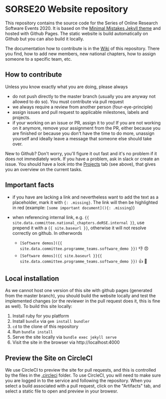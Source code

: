 # SORSE20 Website repository

This repository contains the source code for the Series of Online Research Software Events 2020. It is based on the [Minimal Mistakes Jekyll theme](https://github.com/mmistakes/minimal-mistakes) and hosted with Github Pages. The static website is build automatically on Github but you can also build it locally.

The documentation how to contribute is in the [Wiki](wiki) of this repository. There you find, how to add new members, new national chapters, how to assign someone to a specific team, etc.

## How to contribute
Unless you know exactly what you are doing, please always

- do not push directly to the master branch (usually you are anyway not allowed to do so). You must contribute via pull request
- we always require a review from another person (four-eye-principle)
- assign issues and pull request to applicable milestones, labels and projects.
- if your working on an issue or PR, assign it to you! If you are not working on it anymore, remove your assignment from the PR, either because you are finished or because you don't have the time to do more, unassign yourself and ideally leave a message that someone else should take over.

New to Github? Don't worry, you'll figure it out fast and it's no problem if it does not immediately work. If you have a problem, ask in slack or create an issue. You should have a look into the [Projects](https://github.com/DE-RSE/SORSE20/projects) tab (see above), that gives you an overview on the current tasks.

## Important facts

- if you have are lacking a link and nevertheless want to add the text as a placeholder, mark it with `{: .missing}`. The link will then be highlighted in red (example: `[some important document](){: .missing}`)
- when referencing internal link, e.g. `{{ site.data.committee.national_chapters.deRSE.internal }}`, use prepend it with a `{{ site.baseurl }}`, otherwise it will not resolve correctly on github. In otherwords

  - `[Software demos]({{ site.data.committee.programme_teams.software_demo }})` :-1: :angry:
  - `[Software demos]({{ site.baseurl }}{{ site.data.committee.programme_teams.software_demo }})` :+1: :green_heart:
  

## Local installation
As we cannot host one version of this site with github pages (generated from the master branch), you should build the website locally and test the implemented changes (or the reviewer in the pull request does it, this is fine as well). To build this site locally:

1. Install ruby for you platform
2. Install `bundle` via `gem install bundler`
3. `cd` to the clone of this repository
4. Run `bundle install`
5. Serve the site locally via `bundle exec jekyll serve`
6. Visit the site in the browser via http://localhost:4000

## Preview the Site on CircleCI

We use CircleCI to preview the site for pull requests, and this is controlled by the files
in the [.circleci](.circleci) folder. To use CircleCI, you will need to
 make sure you are logged in to the service and following the repository. When you select a build
associated with a pull request, click on the "Artifacts" tab, and select a static file to open
and preview in your browesr.

